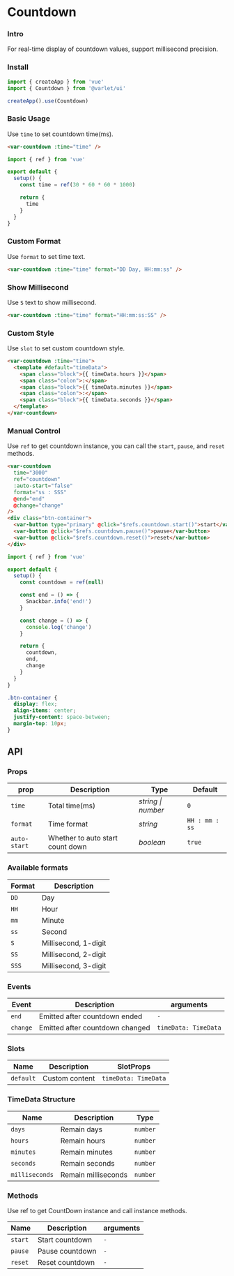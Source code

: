 # Countdown

### Intro

For real-time display of countdown values, support millisecond precision.

### Install

```js
import { createApp } from 'vue'
import { Countdown } from '@varlet/ui'

createApp().use(Countdown)
```

### Basic Usage

Use `time` to set countdown time(ms).

```html
<var-countdown :time="time" />
```
```javascript
import { ref } from 'vue'

export default {
  setup() {
    const time = ref(30 * 60 * 60 * 1000)

    return {
      time
    }
  }
}
```
### Custom Format

Use `format` to set time text.

```html
<var-countdown :time="time" format="DD Day, HH:mm:ss" />
```

### Show Millisecond

Use `S` text to show millisecond.

```html
<var-countdown :time="time" format="HH:mm:ss:SS" />
```

### Custom Style

Use `slot` to set custom countdown style.

```html
<var-countdown :time="time">
  <template #default="timeData">
    <span class="block">{{ timeData.hours }}</span>
    <span class="colon">:</span>
    <span class="block">{{ timeData.minutes }}</span>
    <span class="colon">:</span>
    <span class="block">{{ timeData.seconds }}</span>
  </template>
</var-countdown>
```

### Manual Control

Use `ref` to get countdown instance, you can call the `start`, `pause`, and `reset` methods.

```html
<var-countdown
  time="3000"
  ref="countdown"
  :auto-start="false"
  format="ss : SSS"
  @end="end"
  @change="change"
/>
<div class="btn-container">
  <var-button type="primary" @click="$refs.countdown.start()">start</var-button>
  <var-button @click="$refs.countdown.pause()">pause</var-button>
  <var-button @click="$refs.countdown.reset()">reset</var-button>
</div>
```
```javascript
import { ref } from 'vue'

export default {
  setup() {
    const countdown = ref(null)

    const end = () => {
      Snackbar.info('end!')
    }

    const change = () => {
      console.log('change')
    }

    return {
      countdown,
      end,
      change
    }
  }
}
```
```css
.btn-container {
  display: flex;
  align-items: center;
  justify-content: space-between;
  margin-top: 10px;
}
```

## API

### Props

| prop | Description | Type | Default |
| ----- | -------------- | -------- | ---------- |
| `time` | Total time(ms)| _string \| number_ | `0` |
| `format` | Time format | _string_ | `HH : mm : ss` |
| `auto-start` | Whether to auto start count down | _boolean_ | `true` |

### Available formats
| Format | Description |
| -- | --- |
| `DD` | Day |
| `HH` | Hour |
| `mm` | Minute |
| `ss` | Second |
| `S` | Millisecond, 1-digit |
| `SS` | Millisecond, 2-digit |
| `SSS` | Millisecond, 3-digit |

### Events

| Event | Description | arguments |
| ----- | -------------- | -------- |
| `end` | Emitted after countdown ended | `-` |
| `change` | Emitted after countdown changed | `timeData: TimeData` |

### Slots

| Name | Description | SlotProps |
| ----- | -------------- | -------- |
| `default` | Custom content | `timeData: TimeData` |

### TimeData Structure

| Name | Description | Type |
| ---- | ------- | -------- |
| `days` | Remain days | `number` |
| `hours` | Remain hours | `number` |
| `minutes` | Remain minutes | `number` |
| `seconds` | Remain seconds	 | `number` |
| `milliseconds` | Remain milliseconds | `number` |


### Methods
Use ref to get CountDown instance and call instance methods.

| Name | Description	 | arguments |
| ---- | ------- | -------- |
| `start` | Start countdown	 | `-` |
| `pause` | Pause countdown	 | `-` |
| `reset` | Reset countdown | `-` |
